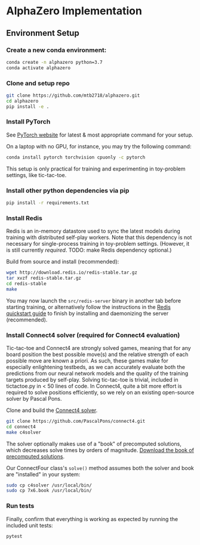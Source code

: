 # AlphaZero Implementation

## Environment Setup

### Create a new conda environment:

```bash
conda create -n alphazero python=3.7
conda activate alphazero
```

### Clone and setup repo

```bash
git clone https://github.com/mtb2718/alphazero.git
cd alphazero
pip install -e .
```

### Install PyTorch

See [PyTorch website](https://pytorch.org/get-started/locally/#start-locally)
for latest & most appropriate command for your setup.

On a laptop with no GPU, for instance, you may try the following
command:
```bash
conda install pytorch torchvision cpuonly -c pytorch
```
This setup is only practical for training and experimenting in
toy-problem settings, like tic-tac-toe.

### Install other python dependencies via pip

```bash
pip install -r requirements.txt
```

### Install Redis

Redis is an in-memory datastore used to sync the latest models
during training with distributed self-play workers.
Note that this dependency is not necessary for single-process
training in toy-problem settings. (However, it is still currently
_required_. TODO: make Redis dependency optional.)

Build from source and install (recommended):

```bash
wget http://download.redis.io/redis-stable.tar.gz
tar xvzf redis-stable.tar.gz
cd redis-stable
make
```

You may now launch the `src/redis-server` binary in another tab
before starting training, or alternatively follow the instructions
in the [Redis quickstart guide](https://redis.io/topics/quickstart)
to finish by installing and daemonizing the server (recommended).

### Install Connect4 solver (required for Connect4 evaluation)

Tic-tac-toe and Connect4 are strongly solved games, meaning that for any board position
the best possible move(s) and the relative strength of each possible move are known
a priori. As such, these games make for especially enlightening testbeds, as we can
accurately evaluate both the predictions from our neural network models and the quality
of the training targets produced by self-play. Solving tic-tac-toe is trivial, included
in tictactoe.py in < 50 lines of code. In Connect4, quite a bit more effort is required to solve positions
efficiently, so we rely on an existing open-source solver by Pascal Pons.

Clone and build the [Connect4 solver](https://github.com/PascalPons/connect4).

```bash
git clone https://github.com/PascalPons/connect4.git
cd connect4
make c4solver
```

The solver optionally makes use of a "book" of precomputed solutions, which decreases solve
times by orders of magnitude.
[Download the book of precomputed solutions](https://github.com/PascalPons/connect4/releases/download/book/7x6.book).

Our ConnectFour class's `solve()` method assumes both the solver and book are "installed" in your system:

```bash
sudo cp c4solver /usr/local/bin/
sudo cp 7x6.book /usr/local/bin/
```

### Run tests

Finally, confirm that everything is working as expected by running the included unit tests:

```bash
pytest
```